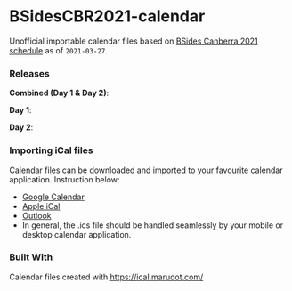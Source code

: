 # BSidesCBR2021-calendar

Unofficial importable calendar files based on [BSides Canberra 2021 schedule](https://www.bsidesau.com.au/schedule.html) as of `2021-03-27`.

### Releases

**Combined (Day 1 & Day 2)**:

**Day 1**: 

**Day 2**:

### Importing iCal files
Calendar files can be downloaded and imported to your favourite calendar application. Instruction below:
* [Google Calendar](https://support.google.com/calendar/answer/37118?co=GENIE.Platform%3DDesktop&hl=en)
* [Apple iCal](https://support.apple.com/en-au/guide/calendar/icl1023/mac)
* [Outlook](https://support.microsoft.com/en-us/office/import-or-subscribe-to-a-calendar-in-outlook-com-cff1429c-5af6-41ec-a5b4-74f2c278e98c)
* In general, the .ics file should be handled seamlessly by your mobile or desktop calendar application.


### Built With
Calendar files created with https://ical.marudot.com/
